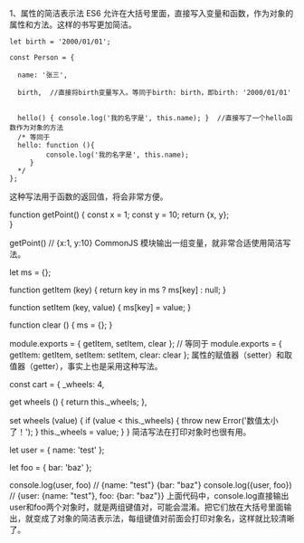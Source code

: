 1、属性的简洁表示法
ES6 允许在大括号里面，直接写入变量和函数，作为对象的属性和方法。这样的书写更加简洁。

    let birth = '2000/01/01';

    const Person = {

      name: '张三',

      birth,  //直接将birth变量写入。等同于birth: birth，即birth: '2000/01/01'


      hello() { console.log('我的名字是', this.name); }  //直接写了一个hello函数作为对象的方法
      /* 等同于
      hello: function (){
             console.log('我的名字是', this.name); 
         }
      */
    };
这种写法用于函数的返回值，将会非常方便。

function getPoint() {
  const x = 1;
  const y = 10;
  return {x, y};   
}

getPoint()
// {x:1, y:10}
CommonJS 模块输出一组变量，就非常合适使用简洁写法。

let ms = {};

function getItem (key) {
  return key in ms ? ms[key] : null;
}

function setItem (key, value) {
  ms[key] = value;
}

function clear () {
  ms = {};
}

module.exports = { getItem, setItem, clear };
// 等同于
module.exports = {
  getItem: getItem,
  setItem: setItem,
  clear: clear
};
属性的赋值器（setter）和取值器（getter），事实上也是采用这种写法。

const cart = {
  _wheels: 4,

  get wheels () {
    return this._wheels;
  },

  set wheels (value) {
    if (value < this._wheels) {
      throw new Error('数值太小了！');
    }
    this._wheels = value;
  }
}
简洁写法在打印对象时也很有用。

let user = {
  name: 'test'
};

let foo = {
  bar: 'baz'
};

console.log(user, foo)
// {name: "test"} {bar: "baz"}
console.log({user, foo})
// {user: {name: "test"}, foo: {bar: "baz"}}
上面代码中，console.log直接输出user和foo两个对象时，就是两组键值对，可能会混淆。把它们放在大括号里面输出，就变成了对象的简洁表示法，每组键值对前面会打印对象名，这样就比较清晰了。
